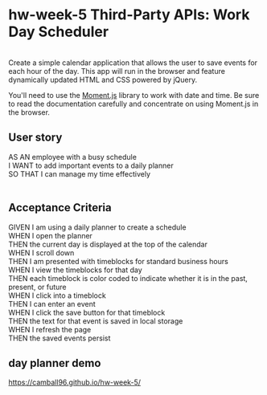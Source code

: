 # hw-week-5 Third-Party APIs: Work Day Scheduler
<br>
Create a simple calendar application that allows the user to save events for each hour of the day. This app will run in the browser and feature dynamically updated HTML and CSS powered by jQuery.

You'll need to use the [Moment.js](https://momentjs.com/) library to work with date and time. Be sure to read the documentation carefully and concentrate on using Moment.js in the browser.

## User story
AS AN employee with a busy schedule <br>
I WANT to add important events to a daily planner <br>
SO THAT I can manage my time effectively<br>
<br>

## Acceptance Criteria
GIVEN I am using a daily planner to create a schedule<br>
WHEN I open the planner<br> 
THEN the current day is displayed at the top of the calendar<br>
WHEN I scroll down<br>
THEN I am presented with timeblocks for standard business hours<br>
WHEN I view the timeblocks for that day<br>
THEN each timeblock is color coded to indicate whether it is in the past, present, or future<br>
WHEN I click into a timeblock<br>
THEN I can enter an event<br>
WHEN I click the save button for that timeblock<br>
THEN the text for that event is saved in local storage<br>
WHEN I refresh the page<br>
THEN the saved events persist<br>


## day planner demo
https://camball96.github.io/hw-week-5/
